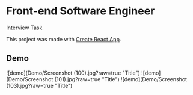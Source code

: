 # Front-end Software Engineer 
Interview Task

This project was made with [Create React App](https://github.com/facebook/create-react-app).

## Demo
![demo](Demo/Screenshot (100).jpg?raw=true "Title")
![demo](Demo/Screenshot (101).jpg?raw=true "Title")
![demo](Demo/Screenshot (103).jpg?raw=true "Title")

